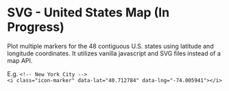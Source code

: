# SVG  - United States Map (In Progress)

Plot multiple markers for the 48 contiguous U.S. states using latitude and longitude coordinates.  It utilizes vanilla javascript and SVG files instead of a map API.

E.g.
`<!-- New York City -->` <br>
`<i class="icon-marker" data-lat="40.712784" data-lng="-74.005941"></i>`